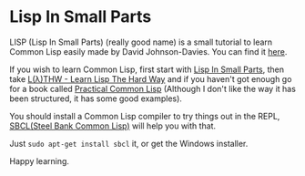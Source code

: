 Lisp In Small Parts
===================

LISP (Lisp In Small Parts) (really good name) is a small tutorial to learn Common Lisp easily made by David Johnson-Davies.
You can find it [here](http://lisp.plasticki.com/show?36).

If you wish to learn Common Lisp, first start with [Lisp In Small Parts](http://lisp.plasticki.com/show?36), then take [L(λ)THW - Learn Lisp The Hard Way](http://learnlispthehardway.org/) and if you haven't got enough go for a book called [Practical Common Lisp](http://www.gigamonkeys.com/book/) (Although I don't like the way it has been structured, it has some good examples).

You should install a Common Lisp compiler to try things out in the REPL, [SBCL(Steel Bank Common Lisp)](http://www.sbcl.org/) will help you with that.

Just `sudo apt-get install sbcl` it, or get the Windows installer.

Happy learning.
